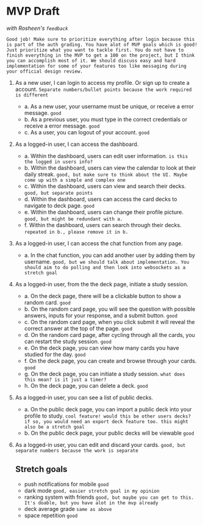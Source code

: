 # MVP Draft

_with Rosheen's `feedback`_

`Good job! Make sure to prioritize everything after login because this is part of the auth grading. You have alot of MVP goals which is good! Just prioritize what you want to tackle first.
You do not have to finish everything in the MVP to get a 100 on the project, but I think you can accomplish most of it. We should discuss easy and hard implementation for some of your features too like messaging during your official design review.`

1. As a new user, I can login to access my profile. Or sign up to create a account. `Separate numbers/bullet points because the work required is different`
   - a. As a new user, your username must be unique, or receive a error message. `good`
   - b. As a previous user, you must type in the correct credentials or receive a error message. `good`
   - c. As a user, you can logout of your account. `good`
2. As a logged-in user, I can access the dashboard.
   - a. Within the dashboard, users can edit user information. `is this the logged in users info?`
   - b. Within the dashboard, users can view the calendar to look at their daily streak. `good, but make sure to think about the UI. Maybe come up with a simple and complex one`
   - c. Within the dashboard, users can view and search their decks. `good, but separate points`
   - d. Within the dashboard, users can access the card decks to navigate to deck page. `good`
   - e. Within the dashboard, users can change their profile picture. `good, but might be redundant with a.`
   - f. Within the dashboard, users can search through their decks. `repeated in b., please remove it in b.`
3. As a logged-in user, I can access the chat function from any page.
   - a. In the chat function, you can add another user by adding them by username. `good, but we should talk about implementation. You should aim to do polling and then look into websockets as a stretch goal`
4. As a logged-in user, from the the deck page, initiate a study session.
   - a. On the deck page, there will be a clickable button to show a random card. `good`
   - b. On the random card page, you will see the question with possible answers, inputs for your response, and a submit button. `good`
   - c. On the random card page, when you click submit it will reveal the correct answer at the top of the page. `good`
   - d. On the random card page, after cycling through all the cards, you can restart the study session. `good`
   - e. On the deck page, you can view how many cards you have studied for the day. `good`
   - f. On the deck page, you can create and browse through your cards. `good`
   - g. On the deck page, you can initiate a study session. `what does this mean? is it just a timer?`
   - h. On the deck page, you can delete a deck. `good`
5. As a logged-in user, you can see a list of public decks.
   - a. On the public deck page, you can import a public deck into your profile to study. `cool feature! would this be other users decks? if so, you would need an export deck feature too. this might also be a stretch goal`
   - b. On the public deck page, your public decks will be viewable `good`
6. As a logged-in user, you can edit and discard your cards. `good, but separate numbers because the work is separate`

   ## Stretch goals

   - push notifications for mobile `good`
   - dark mode `good, easier stretch goal in my opinion`
   - ranking system with friends `good, but maybe you can get to this. It's doable, but you have alot in the mvp already`
   - deck average grade `same as above`
   - space repetition `good`
